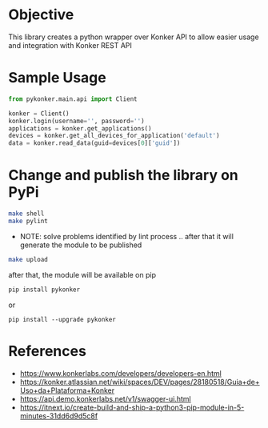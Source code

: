 # Objective

This library creates a python wrapper over Konker API to allow easier usage and integration 
with Konker REST API

# Sample Usage

```python
from pykonker.main.api import Client

konker = Client()
konker.login(username='', password='')
applications = konker.get_applications()
devices = konker.get_all_devices_for_application('default')
data = konker.read_data(guid=devices[0]['guid'])
```

# Change and publish the library on PyPi

```bash
make shell 
make pylint  
```
* NOTE: solve problems identified by lint process .. after that it will generate the module to be published
```bash
make upload
```

after that, the module will be available on pip 


```bash
pip install pykonker
```
or 
```shell
pip install --upgrade pykonker 
```

# References

* https://www.konkerlabs.com/developers/developers-en.html
* https://konker.atlassian.net/wiki/spaces/DEV/pages/28180518/Guia+de+Uso+da+Plataforma+Konker
* https://api.demo.konkerlabs.net/v1/swagger-ui.html
* https://itnext.io/create-build-and-ship-a-python3-pip-module-in-5-minutes-31dd6d9d5c8f
